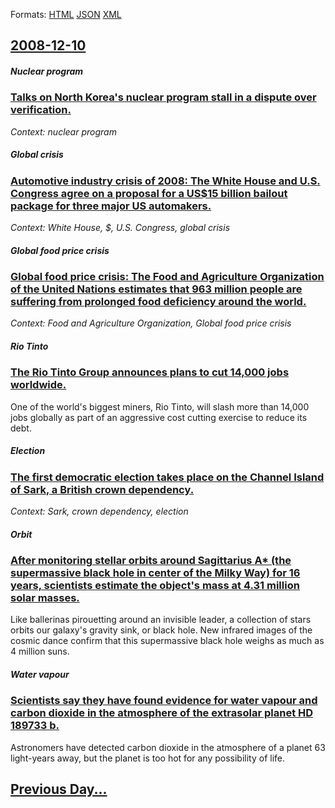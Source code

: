 
Formats: [HTML](2008/12/10/index.html)  [JSON](2008/12/10/index.json)  [XML](2008/12/10/index.xml)  

## [2008-12-10](/news/2008/12/10/index.md)

##### Nuclear program
### [ Talks on North Korea's nuclear program stall in a dispute over verification. ](/news/2008/12/10/talks-on-north-korea-s-nuclear-program-stall-in-a-dispute-over-verification.md)
_Context: nuclear program_

##### Global crisis
### [ Automotive industry crisis of 2008: The White House and U.S. Congress agree on a proposal for a US$15 billion bailout package for three major US automakers. ](/news/2008/12/10/automotive-industry-crisis-of-2008-the-white-house-and-u-s-congress-agree-on-a-proposal-for-a-us-15-billion-bailout-package-for-three-maj.md)
_Context: White House, $, U.S. Congress, global crisis_

##### Global food price crisis
### [ Global food price crisis: The Food and Agriculture Organization of the United Nations estimates that 963 million people are suffering from prolonged food deficiency around the world. ](/news/2008/12/10/global-food-price-crisis-the-food-and-agriculture-organization-of-the-united-nations-estimates-that-963-million-people-are-suffering-from.md)
_Context: Food and Agriculture Organization, Global food price crisis_

##### Rio Tinto
### [ The Rio Tinto Group announces plans to cut 14,000 jobs worldwide. ](/news/2008/12/10/the-rio-tinto-group-announces-plans-to-cut-14-000-jobs-worldwide.md)
One of the world&#039;s biggest miners, Rio Tinto, will slash more than 14,000 jobs globally as part of an aggressive cost cutting exercise to reduce its debt.

##### Election
### [ The first democratic election takes place on the Channel Island of Sark, a British crown dependency. ](/news/2008/12/10/the-first-democratic-election-takes-place-on-the-channel-island-of-sark-a-british-crown-dependency.md)
_Context: Sark, crown dependency, election_

##### Orbit
### [ After monitoring stellar orbits around Sagittarius A* (the supermassive black hole in center of the Milky Way) for 16 years, scientists estimate the object's mass at 4.31 million solar masses. ](/news/2008/12/10/after-monitoring-stellar-orbits-around-sagittarius-a-the-supermassive-black-hole-in-center-of-the-milky-way-for-16-years-scientists-est.md)
Like ballerinas pirouetting around an invisible leader, a collection of stars orbits our galaxy&#39;s gravity sink, or black hole. New infrared images of the cosmic dance confirm that this supermassive black hole weighs as much as 4 million suns.

##### Water vapour
### [ Scientists say they have found evidence for water vapour and carbon dioxide in the atmosphere of the extrasolar planet HD 189733 b. ](/news/2008/12/10/scientists-say-they-have-found-evidence-for-water-vapour-and-carbon-dioxide-in-the-atmosphere-of-the-extrasolar-planet-hd-189733-b.md)
Astronomers have detected carbon dioxide in the atmosphere of a planet 63 light-years away, but the planet is too hot for any possibility of life.

## [Previous Day...](/news/2008/12/9/index.md)

